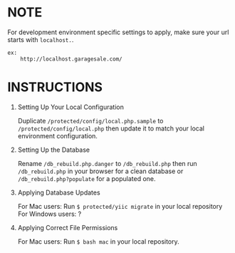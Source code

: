 # NOTE

For development environment specific settings to apply,
make sure your url starts with `localhost.`.

	ex:
		http://localhost.garagesale.com/


# INSTRUCTIONS

1. Setting Up Your Local Configuration

	Duplicate `/protected/config/local.php.sample` to `/protected/config/local.php`
		then update it to match your local environment configuration.

2. Setting Up the Database

	Rename `/db_rebuild.php.danger` to `/db_rebuild.php`
		then run `/db_rebuild.php` in your browser for a clean database
			or `/db_rebuild.php?populate` for a populated one.

3. Applying Database Updates

	For Mac users:
		Run `$ protected/yiic migrate` in your local repository
  	For Windows users:
  		?

4. Applying Correct File Permissions

	For Mac users:
		Run `$ bash mac` in your local repository.